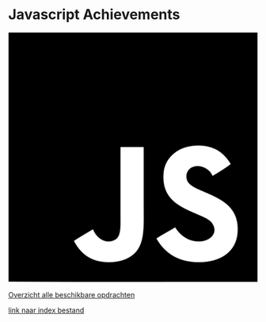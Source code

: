 # Javascript Achievements

![](js.png)

[Overzicht alle beschikbare opdrachten](https://trello.com/b/xo5TJzFr/javascript-achievements)

[link naar index bestand](http://30859.hosts1.ma-cloud.nl/Javascript-Achievements/index.html)


